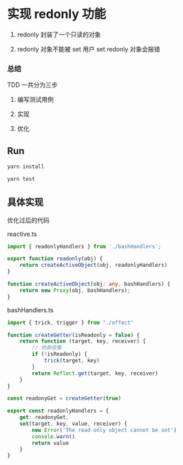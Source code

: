 # 实现 redonly 功能

1. redonly 封装了一个只读的对象

1. redonly 对象不能被 set 用户 set redonly 对象会报错


### 总结

TDD 一共分为三步

1. 编写测试用例

1. 实现

1. 优化

## Run

```bash
yarn install
```

```bash
yarn test
```

## 具体实现

优化过后的代码

reactive.ts 
```ts
import { readonlyHandlers } from './bashHandlers';

export function readonly(obj) {
    return createActiveObject(obj, readonlyHandlers)
}

function createActiveObject(obj: any, bashHandlers) {
    return new Proxy(obj, bashHandlers);
}
```

bashHandlers.ts

```ts
import { trick, trigger } from "./effect"

function createGetter(isReadonly = false) {
    return function (target, key, receiver) {
        // 依赖收集
        if (!isReadonly) {
            trick(target, key)
        }
        return Reflect.get(target, key, receiver)
    }
}

const readonyGet = createGetter(true)

export const readonlyHandlers = {
    get: readonyGet,
    set(target, key, value, receiver) {
        new Error('The read-only object cannot be set')
        console.warn()
        return value
    }
}
```